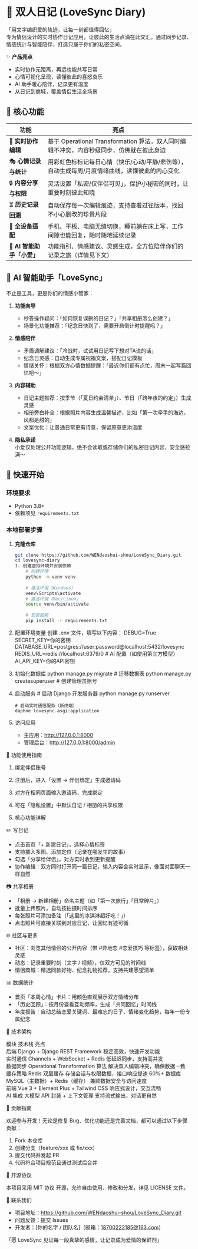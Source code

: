 # 💌 双人日记 (LoveSync Diary)

「用文字编织爱的轨迹，让每一刻都值得回忆」  
专为情侣设计的实时协作日记应用，让彼此的生活点滴在此交汇。通过同步记录、情感统计与智能陪伴，打造只属于你们的私密空间。  

✨ **产品亮点**  
- 实时协作无距离，再远也能共写日常  
- 心情可视化呈现，读懂彼此的喜怒哀乐  
- AI 助手暖心陪伴，记录更有温度  
- 从日记到商城，覆盖情侣生活全场景  


## 🌟 核心功能

| 功能 | 亮点 |
|------|------|
| 📝 **实时协作编辑** | 基于 Operational Transformation 算法，双人同时编辑不冲突，内容秒级同步，仿佛就在彼此身边 |
| 🎭 **心情记录与统计** | 用彩虹色标标记每日心情（快乐/心动/平静/悲伤等），自动生成每周/月度情绪曲线，读懂彼此的内心变化 |
| 🔒 **内容分享与权限** | 灵活设置「私密/仅伴侣可见」，保护小秘密的同时，让重要时刻彼此知晓 |
| ⏳ **历史记录回溯** | 自动保存每一次编辑痕迹，支持查看过往版本，找回不小心删改的珍贵片段 |
| 📱 **全设备适配** | 手机、平板、电脑无缝切换，睡前躺在床上写，工作间隙也能回复，随时随地延续记录 |
| 🤖 **AI 智能助手「小爱」** | 功能指引、情感建议、灵感生成，全方位陪伴你们的记录之旅（详情见下文） |


## 🤖 AI 智能助手「LoveSync」

不止是工具，更是你们的情感小管家：  

1. **功能向导**  
   - 秒答操作疑问：「如何恢复误删的日记？」「共享相册怎么创建？」  
   - 场景化功能推荐：「纪念日快到了，需要开启倒计时提醒吗？」  

2. **情感陪伴**  
   - 矛盾调解建议：「冷战时，试试用日记写下想对TA说的话」  
   - 纪念日灵感：自动生成专属祝福文案，搭配日记模板  
   - 情绪关怀：根据双方心情数据提醒：「最近你们都有点忙，周末一起写篇回忆吧～」  

3. **内容辅助**  
   - 日记主题推荐：按季节（「夏日约会清单」）、节日（「跨年夜的约定」）生成灵感  
   - 相册旁白补全：根据照片内容生成温馨描述，比如「第一次牵手的海边，风都是甜的」  
   - 文案优化：让普通日常更有诗意，保留原意更添温度  

4. **隐私承诺**  
   小爱仅处理公开功能逻辑，绝不会读取或存储你们的私密日记内容，安全感拉满～  


## 🚀 快速开始

### 环境要求  
- Python 3.8+  
- 依赖项见 `requirements.txt`  


### 本地部署步骤  

1. **克隆仓库**  
   ```bash
   git clone https://github.com/WENdaoshui-shou/LoveSync_Diary.git
   cd lovesync-diary
   1. 创建虚拟环境并安装依赖
       # 创建环境
       python -m venv venv
       
       # 激活环境（Windows）
       venv\Scripts\activate
       # 激活环境（Mac/Linux）
       source venv/bin/activate
       
       # 安装依赖
       pip install -r requirements.txt
   
   
2. 配置环境变量
   创建 .env 文件，填写以下内容：
       DEBUG=True
       SECRET_KEY=你的密钥
       DATABASE_URL=postgres://user:password@localhost:5432/lovesync
       REDIS_URL=redis://localhost:6379/0
       # AI 配置（如使用第三方模型）
       AI_API_KEY=你的API密钥
   
   
3. 初始化数据库
       python manage.py migrate  # 迁移数据表
       python manage.py createsuperuser  # 创建管理员账号
   
   
4. 启动服务
       # 启动 Django 开发服务器
       python manage.py runserver
       
       # 启动实时通信服务（新终端）
       daphne lovesync.asgi:application
   
   
5. 访问应用
   - 主应用：http://127.0.0.1:8000
   - 管理后台：http://127.0.0.1:8000/admin

📖 功能使用指南

1. 绑定伴侣账号

1. 注册后，进入「设置 → 伴侣绑定」生成邀请码
2. 对方在相同页面输入邀请码，完成绑定
3. 可在「隐私设置」中默认日记 / 相册的共享权限

2. 核心功能详解

✏️ 写日记

- 点击首页「+ 新建日记」，选择心情标签
- 支持插入多图、添加定位（记录在哪发生的故事）
- 勾选「分享给伴侣」，对方实时收到更新提醒
- 协作编辑：双方同时打开同一篇日记，输入内容会实时显示，像面对面聊天一样自然

📷 共享相册

- 「相册 → 新建相册」命名主题（如「第一次旅行」「日常碎片」）
- 批量上传照片，自动按拍摄时间排序
- 每张照片可添加备注（「这里的冰淇淋超好吃！」）
- 点击照片可直接关联到对应日记，让回忆有迹可循

🌐 社区与更多

- 社区：浏览其他情侣的公开内容（带 #异地恋 #恋爱技巧 等标签），获取相处灵感
- 动态：记录重要时刻（文字 / 视频），仅双方可见的时间线
- 情侣商城：精选同款好物、纪念礼物推荐，支持共建愿望清单

📊 数据统计

- 首页「本周心情」卡片：用颜色直观展示双方情绪分布
- 「历史回顾」：按月份查看互动频率，生成「共同回忆」时间线
- 年度报告：自动总结恋爱关键词、最难忘的日子、情绪变化趋势，每年一份专属纪念

🔧 技术架构

  模块   	技术栈                                	亮点                   
  后端   	Django + Django REST Framework     	稳定高效，快速开发功能          
  实时通信 	Channels + WebSocket + Redis       	低延迟同步，支持高并发          
  数据同步 	Operational Transformation 算法      	解决双人编辑冲突，确保数据一致      
  缓存策略 	Redis 双层缓存                         	存储会话与权限数据，接口响应提速 60%+
  数据库  	MySQL（主数据）+ Redis（缓存）              	兼顾数据安全与访问速度          
  前端   	Vue 3 + Element Plus + Tailwind CSS	响应式设计，交互流畅           
  AI 集成	大模型 API 封装 + 上下文管理                 	支持流式输出，对话更自然         

🤝 贡献指南

欢迎参与开发！无论是修复 Bug、优化功能还是完善文档，都可以通过以下步骤贡献：

1. Fork 本仓库
2. 创建分支（feature/xxx 或 fix/xxx）
3. 提交代码并发起 PR
4. 代码符合项目规范且通过测试后合并

📄 开源协议

本项目采用 MIT 协议 开源，允许自由使用、修改和分发，详见 LICENSE 文件。

💌 联系我们

- 项目地址：https://github.com/WENdaoshui-shou/LoveSync_Diary.git
- 问题反馈：提交 Issues
- 开发者：[你的名字 / 团队名]（邮箱：18700222185@163.com）

「愿 LoveSync 见证每一段真挚的感情，让记录成为爱情的保鲜剂」